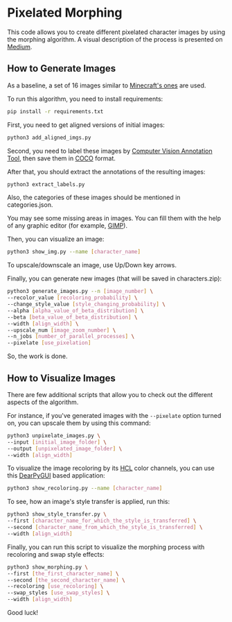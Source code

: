 # Pixelated Morphing

This code allows you to create different pixelated character images by using the morphing algorithm.
A visual description of the process is presented on [Medium](https://medium.com/@thehemen/generative-art-of-pixelated-characters-tips-and-practices-69f38b63e49c).

## How to Generate Images

As a baseline, a set of 16 images similar to [Minecraft's ones](https://minecraft.fandom.com/wiki/Minecraft_Wiki) are used.

To run this algorithm, you need to install requirements:

```sh
pip install -r requirements.txt
```

First, you need to get aligned versions of initial images:

```sh
python3 add_aligned_imgs.py
```

Second, you need to label these images by [Computer Vision Annotation Tool](https://github.com/opencv/cvat), then save them in [COCO](https://cocodataset.org/) format.

After that, you should extract the annotations of the resulting images:

```sh
python3 extract_labels.py
```

Also, the categories of these images should be mentioned in categories.json.

You may see some missing areas in images. You can fill them with the help of any graphic editor (for example, [GIMP](https://www.gimp.org/)).

Then, you can visualize an image:

```sh
python3 show_img.py --name [character_name]
```

To upscale/downscale an image, use Up/Down key arrows.

Finally, you can generate new images (that will be saved in characters.zip):

```sh
python3 generate_images.py --n [image_number] \
--recolor_value [recoloring_probability] \
--change_style_value [style_changing_probability] \
--alpha [alpha_value_of_beta_distribution] \
--beta [beta_value_of_beta_distribution] \
--width [align_width] \
--upscale_num [image_zoom_number] \
--n_jobs [number_of_parallel_processes] \
--pixelate [use_pixelation]
```

So, the work is done.

## How to Visualize Images

There are few additional scripts that allow you to check out the different aspects of the algorithm.

For instance, if you've generated images with the `--pixelate` option turned on, you can upscale them by using this command:

```sh
python3 unpixelate_images.py \
--input [initial_image_folder] \
--output [unpixelated_image_folder] \
--width [align_width]
```

To visualize the image recoloring by its [HCL](https://hclwizard.org/) color channels, you can use this [DearPyGUI](https://github.com/hoffstadt/DearPyGui) based application:

```sh
python3 show_recoloring.py --name [character_name]
```

To see, how an image's style transfer is applied, run this:

```sh
python3 show_style_transfer.py \
--first [character_name_for_which_the_style_is_transferred] \
--second [character_name_from_which_the_style_is_transferred] \
--width [align_width]
```

Finally, you can run this script to visualize the morphing process with recoloring and swap style effects:

```sh
python3 show_morphing.py \
--first [the_first_character_name] \
--second [the_second_character_name] \
--recoloring [use_recoloring] \
--swap_styles [use_swap_styles] \
--width [align_width]
```

Good luck!
